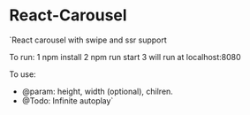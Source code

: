 # React-Carousel
`React carousel with swipe and ssr support

To run: 
  1 npm install 
  2 npm run start 
  3 will run at localhost:8080

To use: 
* @param: height, width (optional), chilren.
* @Todo: Infinite autoplay`

